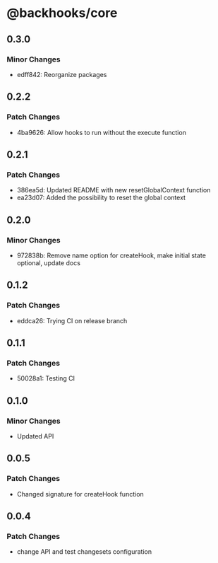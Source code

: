 # @backhooks/core

## 0.3.0

### Minor Changes

- edff842: Reorganize packages

## 0.2.2

### Patch Changes

- 4ba9626: Allow hooks to run without the execute function

## 0.2.1

### Patch Changes

- 386ea5d: Updated README with new resetGlobalContext function
- ea23d07: Added the possibility to reset the global context

## 0.2.0

### Minor Changes

- 972838b: Remove name option for createHook, make initial state optional, update docs

## 0.1.2

### Patch Changes

- eddca26: Trying CI on release branch

## 0.1.1

### Patch Changes

- 50028a1: Testing CI

## 0.1.0

### Minor Changes

- Updated API

## 0.0.5

### Patch Changes

- Changed signature for createHook function

## 0.0.4

### Patch Changes

- change API and test changesets configuration
